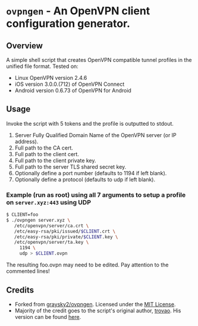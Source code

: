 # `ovpngen` - An OpenVPN client configuration generator.

## Overview
A simple shell script that creates OpenVPN compatible tunnel profiles in the unified file format. Tested on:
* Linux OpenVPN version 2.4.6
* iOS version 3.0.0.(712) of OpenVPN Connect
* Android version 0.6.73 of OpenVPN for Android

## Usage
Invoke the script with 5 tokens and the profile is outputted to stdout.
  1. Server Fully Qualified Domain Name of the OpenVPN server (or IP address).
  2. Full path to the CA cert.
  3. Full path to the client cert.
  4. Full path to the client private key.
  5. Full path to the server TLS shared secret key.
  6. Optionally define a port number (defaults to 1194 if left blank).
  7. Optionally define a protocol (defaults to udp if left blank).

### Example (run as root) using all 7 arguments to setup a profile on `server.xyz:443` using UDP
```bash
$ CLIENT=foo
$ ./ovpngen server.xyz \
   /etc/openvpn/server/ca.crt \
   /etc/easy-rsa/pki/issued/$CLIENT.crt \
   /etc/easy-rsa/pki/private/$CLIENT.key \
   /etc/openvpn/server/ta.key \
	 1194 \
	 udp > $CLIENT.ovpn
```

The resulting foo.ovpn may need to be edited. Pay attention to the commented lines!

## Credits
- Forked from [graysky2/ovpngen](https://github.com/graysky2/ovpngen). Licensed under the [MIT License](LICENSE).
- Majority of the credit goes to the script's original author, [trovao](https://github.com/trovao).  His version can be found [here](https://gist.github.com/trovao/18e428b5a758df24455b).
